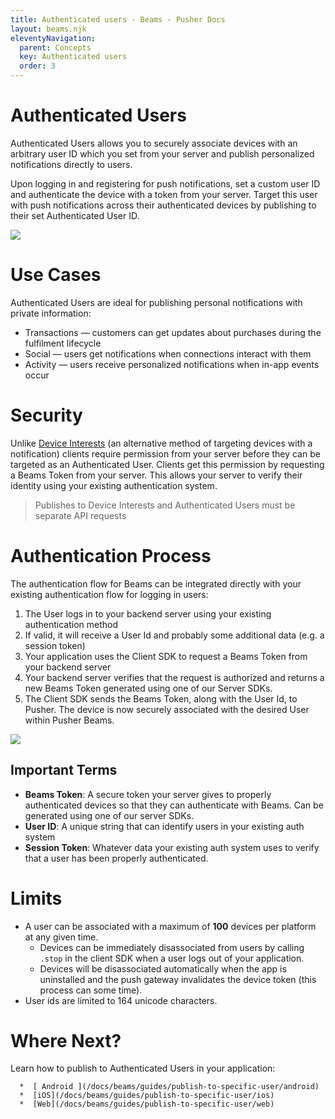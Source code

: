 ```yaml
---
title: Authenticated users - Beams - Pusher Docs
layout: beams.njk
eleventyNavigation: 
  parent: Concepts
  key: Authenticated users
  order: 3
---
```

# Authenticated Users
 
Authenticated Users allows you to securely associate devices with an arbitrary user ID which you set from your server and publish personalized notifications directly to users. 
 
Upon logging in and registering for push notifications, set a custom user ID and authenticate the device with a token from your server. Target this user with push notifications across their authenticated devices by publishing to their set Authenticated User ID. 

 <img src="/docs/static/beams/media/users-diagram.png" /> 

# Use Cases
 
Authenticated Users are ideal for publishing personal notifications with private information: 

*  Transactions — customers can get updates about purchases during the fulfilment lifecycle  
*  Social — users get notifications when connections interact with them  
*  Activity — users receive personalized notifications when in-app events occur   

# Security
 
Unlike [Device Interests](/docs/beams/concepts/device-interests) (an alternative method of targeting devices with a notification) clients require permission from your server before they can be targeted as an Authenticated User. Clients get this permission by requesting a Beams Token from your server. This allows your server to verify their identity using your existing authentication system. 

>Publishes to Device Interests and Authenticated Users must be separate API requests

# Authentication Process
 
The authentication flow for Beams can be integrated directly with your existing authentication flow for logging in users: 

1.  The User logs in to your backend server using your existing authentication method  
2.  If valid, it will receive a User Id and probably some additional data (e.g. a session token)  
3.  Your application uses the Client SDK to request a Beams Token from your backend server  
4.  Your backend server verifies that the request is authorized and returns a new Beams Token generated using one of our Server SDKs.  
5.  The Client SDK sends the Beams Token, along with the User Id, to Pusher. The device is now securely associated with the desired User within Pusher Beams.   

<img src="/docs/static/beams/media/auth.png"> 

## Important Terms

*  **Beams Token**: A secure token your server gives to properly authenticated devices so that they can authenticate with Beams. Can be generated using one of our server SDKs.  
*  **User ID**: A unique string that can identify users in your existing auth system  
*  **Session Token**: Whatever data your existing auth system uses to verify that a user has been properly authenticated.   

# Limits

*  A user can be associated with a maximum of **100** devices per platform at any given time.  
	*  Devices can be immediately disassociated from users by calling `.stop` in the client SDK when a user logs out of your application.  
	*  Devices will be disassociated automatically when the app is uninstalled and the push gateway invalidates the device token (this process can some time).  
* User ids are limited to 164 unicode characters.  

#  Where Next?
 
Learn how to publish to Authenticated Users in your application: 

    
      *  [ Android ](/docs/beams/guides/publish-to-specific-user/android) 
      *  [iOS](/docs/beams/guides/publish-to-specific-user/ios) 
      *  [Web](/docs/beams/guides/publish-to-specific-user/web) 
    
